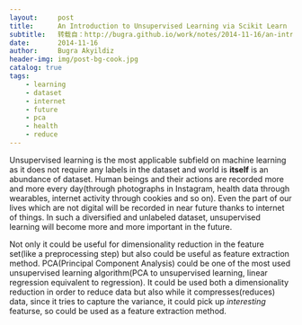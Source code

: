 ```yaml
---
layout:     post
title:      An Introduction to Unsupervised Learning via Scikit Learn
subtitle:   转载自：http://bugra.github.io/work/notes/2014-11-16/an-introduction-to-unsupervised-learning-scikit-learn/
date:       2014-11-16
author:     Bugra Akyildiz
header-img: img/post-bg-cook.jpg
catalog: true
tags:
    - learning
    - dataset
    - internet
    - future
    - pca
    - health
    - reduce
---
```


Unsupervised learning is the most applicable subfield on machine learning as it does not require any labels in the dataset and world is **itself** is an abundance of dataset. Human beings and their actions are recorded more and more every day(through photographs in Instagram, health data through wearables, internet activity through cookies and so on). Even the part of our lives which are not digital will be recorded in near future thanks to internet of things. In such a diversified and unlabeled dataset, unsupervised learning will become more and more important in the future.

Not only it could be useful for dimensionality reduction in the feature set(like a preprocessing step) but also could be useful as feature extraction method. PCA(Principal Component Analysis) could be one of the most used unsupervised learning algorithm(PCA to unsupervised learning, linear regression equivalent to regression). It could be used both a dimensionality reduction in order to reduce data but also while it compresses(reduces) data, since it tries to capture the variance, it could pick up *interesting* featurse, so could be used as a feature extraction method.
